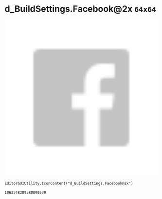 # d_BuildSettings.Facebook@2x `64x64`
<img src="/img/d_BuildSettings.Facebook@2x.png" width=512 height=512>

``` CSharp
EditorGUIUtility.IconContent("d_BuildSettings.Facebook@2x")
```
```
1063348289580890539
```
